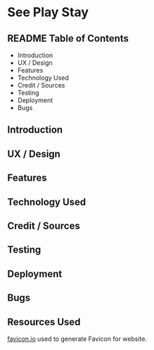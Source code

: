 # See Play Stay

## README Table of Contents
* Introduction
* UX / Design
* Features
* Technology Used
* Credit / Sources
* Testing
* Deployment
* Bugs
  
## Introduction

## UX / Design

## Features

## Technology Used

## Credit / Sources

## Testing

## Deployment

## Bugs

## Resources Used
[favicon.io](https://favicon.io/emoji-favicons/video-game/) used to generate Favicon for website.
